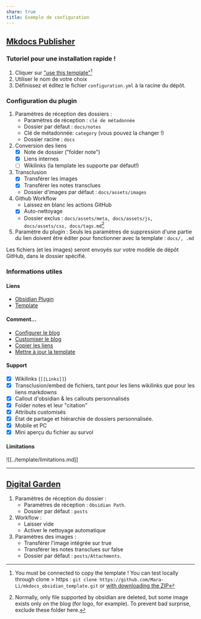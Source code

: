 ```yaml
---
share: true
title: Exemple de configuration
---
```


## [Mkdocs Publisher](https://obsidian-publisher.netlify.app)
### Tutoriel pour une installation rapide !
1. Cliquer sur ["use this template"](https://github.com/obsidianPublisher/obsidian-mkdocs-publisher-template/generate)[^1]
2. Utiliser le nom de votre choix
1. Définissez et éditez le fichier `configuration.yml` à la racine du dépôt.

### Configuration du plugin

1. Paramètres de réception des dossiers :
    - Paramètres de réception : `clé de métadonnée`
    - Dossier par défaut : `docs/notes`
    - Clé de métadonnée: `category` (vous pouvez la changer !)
    - Dossier racine : `docs`
2. Conversion des liens
   - [x] Note de dossier ("folder note")
   - [x] Liens internes
   - [ ] Wikilinks (la template les supporte par défaut!)   
3. Transclusion
   - [x] Transférer les images
   - [x] Transférer les notes transclues 
   - Dossier d'images par défaut : `docs/assets/images`
4. Github Workflow
    - Laissez en blanc les actions GitHub
    - [x] Auto-nettoyage 
    - Dossier exclus : `docs/assets/meta, docs/assets/js, docs/assets/css, docs/tags.md`[^3]
5. Paramètre du plugin :
   Seuls les paramètres de suppression d'une partie du lien doivent être éditer pour fonctionner avec la template : `docs/, .md`


Les fichiers (et les images) seront envoyés sur votre modèle de dépôt GitHub, dans le dossier spécifié.

### Informations utiles
#### Liens
- [Obsidian Plugin](https://github.com/obsidianPublisher/obsidian-github-publisher)
- [Template](https://github.com/obsidianPublisher/obsidian-mkdocs-publisher-template)

#### Comment...
- [Configurer le blog](https://obsidian-publisher.netlify.appdocumentation/create%20the%20blog/)
- [Customiser le blog](https://obsidian-publisher.netlify.appdocumentation/blog%20customization/)
- [Copier les liens](https://obsidian-publisher.netlify.appdocumentation/useful%20plugins/#metacopy)
- [Mettre à jour la template](https://obsidian-publisher.netlify.appdocumentation/Q%26A/#2-update-the-template)

#### Support
- [x] Wikilinks (`[[Links]]`)
- [x] Transclusion/embed de fichiers, tant pour les liens wikilinks que pour les liens markdowns
- [x] Callout d'obsidian & les callouts personnalisés
- [x] Folder notes et leur "citation"
- [x] Attributs customisés
- [x] État de partage et hiérarchie de dossiers personnalisée.
- [x] Mobile et PC
- [x] Mini aperçu du fichier au survol

#### Limitations

![[../template/limitations.md]]

---
## [Digital Garden](https://github.com/TuanManhCao/digital-garden)

1. Paramètres de réception du dossier : 
    - Paramètres de réception : `Obsidian Path`.
    - Dossier par défaut : `posts`
2. Workflow : 
    - Laisser vide
    - Activer le nettoyage automatique
3. Paramètres des images :
    - Transférer l'image intégrée sur true
    - Transférer les notes transclues sur false
    - Dossier par défaut : `posts/Attachments`.

[^1]: You must be connected to copy the template ! You can test locally through clone > https : `git clone https://github.com/Mara-Li/mkdocs_obsidian_template.git` or [with downloading the ZIP](https://github.com/Mara-Li/mkdocs_obsidian_template/archive/refs/heads/main.zip)
[^2]: You need to be connected to generate it.
[^3]: Normally, only file supported by obsidian are deleted, but some image exists only on the blog (for logo, for example). To prevent bad surprise, exclude these folder here.